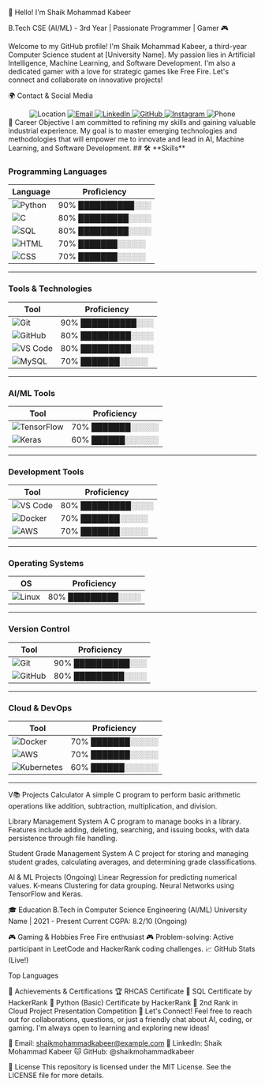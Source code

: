 👋 Hello! I'm Shaik Mohammad Kabeer

B.Tech CSE (AI/ML) - 3rd Year | Passionate Programmer | Gamer 🎮

Welcome to my GitHub profile! I'm Shaik Mohammad Kabeer, a third-year Computer Science student at [University Name]. My passion lies in Artificial Intelligence, Machine Learning, and Software Development. I'm also a dedicated gamer with a love for strategic games like Free Fire. Let's connect and collaborate on innovative projects!

🌍 Contact & Social Media
<div align="center"> <img src="https://img.shields.io/badge/Location-Kadapa%2C%20India-blue?style=for-the-badge&logo=googlemap" alt="Location"> <a href="mailto:kabeershaik3337@gmail.com"> <img src="https://img.shields.io/badge/Email-kabeershaik3337@gmail.com-red?style=for-the-badge&logo=gmail" alt="Email"> </a> <a href="https://www.linkedin.com/in/shaik-kabeer-696014318?utm_source=share&utm_campaign=share_via&utm_content=profile&utm_medium=android_app"> <img src="https://img.shields.io/badge/LinkedIn-Connect-blue?style=for-the-badge&logo=linkedin" alt="LinkedIn"> </a> <a href="https://github.com/shaikmohammadkabeer"> <img src="https://img.shields.io/badge/GitHub-Follow-181717?style=for-the-badge&logo=github" alt="GitHub"> </a> <a href="https://www.instagram.com/kabeer_shaik_25"> <img src="https://img.shields.io/badge/Instagram-Follow-D50000?style=for-the-badge&logo=instagram" alt="Instagram"> </a> <img src="https://img.shields.io/badge/Phone-%2B91--9346134341-success?style=for-the-badge&logo=whatsapp" alt="Phone"> </div>
🎯 Career Objective
I am committed to refining my skills and gaining valuable industrial experience. My goal is to master emerging technologies and methodologies that will empower me to innovate and lead in AI, Machine Learning, and Software Development.
## 🛠 **Skills**

### **Programming Languages**

| Language   | Proficiency            |
|------------|------------------------|
| ![Python](https://img.shields.io/badge/Python-3776AB?style=for-the-badge&logo=python&logoColor=white)  | 90% ██████████░░░ |
| ![C](https://img.shields.io/badge/C-00599C?style=for-the-badge&logo=c&logoColor=white)                | 80% █████████░░░░ |
| ![SQL](https://img.shields.io/badge/SQL-4479A1?style=for-the-badge&logo=mysql&logoColor=white)        | 80% █████████░░░░ |
| ![HTML](https://img.shields.io/badge/HTML-FF5722?style=for-the-badge&logo=html5&logoColor=white)      | 70% ███████░░░░░ |
| ![CSS](https://img.shields.io/badge/CSS-2965F1?style=for-the-badge&logo=css3&logoColor=white)        | 70% ███████░░░░░ |

---

### **Tools & Technologies**

| Tool           | Proficiency            |
|----------------|------------------------|
| ![Git](https://img.shields.io/badge/Git-FFD43B?style=for-the-badge&logo=git&logoColor=black)           | 90% ██████████░░░ |
| ![GitHub](https://img.shields.io/badge/GitHub-181717?style=for-the-badge&logo=github&logoColor=white)   | 80% █████████░░░░ |
| ![VS Code](https://img.shields.io/badge/VS%20Code-007ACC?style=for-the-badge&logo=visualstudiocode&logoColor=white) | 80% █████████░░░░ |
| ![MySQL](https://img.shields.io/badge/MySQL-4479A1?style=for-the-badge&logo=mysql&logoColor=white)      | 70% ███████░░░░░ |

---

### **AI/ML Tools**

| Tool           | Proficiency            |
|----------------|------------------------|
| ![TensorFlow](https://img.shields.io/badge/TensorFlow-FF6F00?style=for-the-badge&logo=tensorflow&logoColor=white) | 70% ███████░░░░░ |
| ![Keras](https://img.shields.io/badge/Keras-D00000?style=for-the-badge&logo=keras&logoColor=white)         | 60% ██████░░░░░░ |

---

### **Development Tools**

| Tool             | Proficiency            |
|------------------|------------------------|
| ![VS Code](https://img.shields.io/badge/VS%20Code-007ACC?style=for-the-badge&logo=visualstudiocode&logoColor=white) | 80% █████████░░░░ |
| ![Docker](https://img.shields.io/badge/Docker-2496ED?style=for-the-badge&logo=docker&logoColor=white)       | 70% ███████░░░░░ |
| ![AWS](https://img.shields.io/badge/AWS-232F3E?style=for-the-badge&logo=amazon-aws)                         | 70% ███████░░░░░ |

---

### **Operating Systems**

| OS               | Proficiency            |
|------------------|------------------------|
| ![Linux](https://img.shields.io/badge/Linux%20(RedHat)-CC0000?style=for-the-badge&logo=linux&logoColor=white) | 80% █████████░░░░ |

---

### **Version Control**

| Tool             | Proficiency            |
|------------------|------------------------|
| ![Git](https://img.shields.io/badge/Git-FFD43B?style=for-the-badge&logo=git&logoColor=black) | 90% ██████████░░░ |
| ![GitHub](https://img.shields.io/badge/GitHub-181717?style=for-the-badge&logo=github&logoColor=white) | 80% █████████░░░░ |

---

### **Cloud & DevOps**

| Tool             | Proficiency            |
|------------------|------------------------|
| ![Docker](https://img.shields.io/badge/Docker-2496ED?style=for-the-badge&logo=docker&logoColor=white) | 70% ███████░░░░░ |
| ![AWS](https://img.shields.io/badge/AWS-232F3E?style=for-the-badge&logo=amazon-aws) | 70% ███████░░░░░ |
| ![Kubernetes](https://img.shields.io/badge/Kubernetes-326CE5?style=for-the-badge&logo=kubernetes&logoColor=white) | 60% ██████░░░░░░ |

---

V📚 Projects
Calculator
A simple C program to perform basic arithmetic operations like addition, subtraction, multiplication, and division.


Library Management System
A C program to manage books in a library. Features include adding, deleting, searching, and issuing books, with data persistence through file handling.


Student Grade Management System
A C project for storing and managing student grades, calculating averages, and determining grade classifications.


AI & ML Projects (Ongoing)
Linear Regression for predicting numerical values.
K-means Clustering for data grouping.
Neural Networks using TensorFlow and Keras.

🎓 Education
B.Tech in Computer Science Engineering (AI/ML)
University Name | 2021 - Present
Current CGPA: 8.2/10 (Ongoing)

🎮 Gaming & Hobbies
Free Fire enthusiast 🎮
Problem-solving: Active participant in LeetCode and HackerRank coding challenges.
📈 GitHub Stats (Live!)

Top Languages

🎉 Achievements & Certifications
🏆 RHCAS Certificate
📜 SQL Certificate by HackerRank
🐍 Python (Basic) Certificate by HackerRank
🥈 2nd Rank in Cloud Project Presentation Competition
🎉 Let's Connect!
Feel free to reach out for collaborations, questions, or just a friendly chat about AI, coding, or gaming. I'm always open to learning and exploring new ideas!

📧 Email: shaikmohammadkabeer@example.com
💼 LinkedIn: Shaik Mohammad Kabeer
🐱 GitHub: @shaikmohammadkabeer

📜 License
This repository is licensed under the MIT License. See the LICENSE file for more details.
